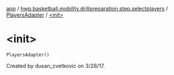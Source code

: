 [app](../../index.md) / [hwp.basketball.mobility.drillpreparation.step.selectplayers](../index.md) / [PlayersAdapter](index.md) / [&lt;init&gt;](.)

# &lt;init&gt;

`PlayersAdapter()`

Created by dusan_cvetkovic on 3/28/17.

